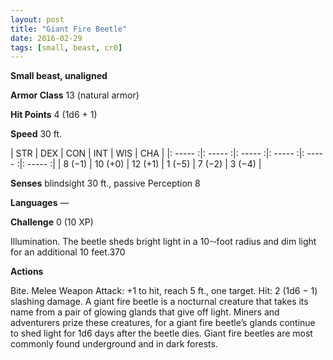 ```yaml
---
layout: post
title: "Giant Fire Beetle"
date: 2016-02-29
tags: [small, beast, cr0]
---
```


**Small beast, unaligned**

**Armor Class** 13 (natural armor)

**Hit Points** 4 (1d6 + 1)

**Speed** 30 ft.

|   STR   |   DEX   |   CON   |   INT   |   WIS   |   CHA   |
|: ----- :|: ----- :|: ----- :|: ----- :|: ----- :|: ----- :|
| 8 (−1) | 10 (+0) | 12 (+1) | 1 (−5) | 7 (−2) | 3 (−4) |

**Senses** blindsight 30 ft., passive Perception 8 

**Languages** — 

**Challenge** 0 (10 XP)

 Illumination. The beetle sheds bright light in a 10-­‐foot radius and dim light for an additional 10 feet.370 

**Actions** 

Bite. Melee Weapon Attack: +1 to hit, reach 5 ft., one target. Hit: 2 (1d6 − 1) slashing damage. A giant fire beetle is a nocturnal creature that takes its name from a pair of glowing glands that give off light. Miners and adventurers prize these creatures, for a giant fire beetle’s glands continue to shed light for 1d6 days after the beetle dies. Giant fire beetles are most commonly found underground and in dark forests.